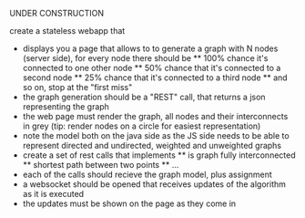 UNDER CONSTRUCTION

create a stateless webapp that
 * displays you a page that allows to to generate a graph with N nodes (server side), for every node there should be
 ** 100% chance it's connected to one other node
 ** 50% chance that it's connected to a second node
 ** 25% chance that it's connected to a third node
 ** and so on, stop at the "first miss"
 * the graph generation should be a "REST" call, that returns a json representing the graph
 * the web page must render the graph, all nodes and their interconnects in grey (tip: render nodes on a circle for easiest representation)
 * note the model both on the java side as the JS side needs to be able to represent directed and undirected, weighted and unweighted graphs
 * create a set of rest calls that implements
 ** is graph fully interconnected
 ** shortest path between two points
 ** ...
 * each of the calls should recieve the graph model, plus assignment
 * a websocket should be opened that receives updates of the algorithm as it is executed
 * the updates must be shown on the page as they come in
 
 
 
 